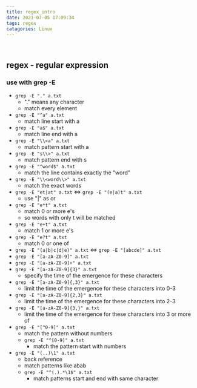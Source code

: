 ```yaml
---
title: regex_intro
date: 2021-07-05 17:09:34
tags: regex
catagories: Linux
---
```

</br>
<!--more -->

## regex - regular expression

### use with grep -E

* `grep -E "." a.txt`
  * "." means any character
  * match every element 
* `grep -E "^a" a.txt`
  * match line start with a
* `grep -E "a$" a.txt`
  * match line end with a
* `grep -E "\\<a" a.txt`
  * match pattern start with a
* `grep -E "s\\>" a.txt`
  * match pattern end with s
* `grep -E "^word$" a.txt`
  * match the line contains exactly the "word"
* `grep -E "\\<word\\>" a.txt`
  * match the exact words
* `grep -E "et|at" a.txt` <=> `grep -E "(e|a)t" a.txt`
  * use "|" as or
* `grep -E "e*t" a.txt`
  * match 0 or more e's 
  * so words with only t will be matched
* `grep -E "e+t" a.txt`
  * match 1 or more e's
* `grep -E "e?t" a.txt`
  * match 0 or one of
* `grep -E "(a|b|c|d|e)" a.txt` <=> `grep -E "[abcde]" a.txt`
* `grep -E "[a-zA-Z0-9]" a.txt` 
* `grep -E "[a-zA-Z0-9]+" a.txt` 
* `grep -E "[a-zA-Z0-9]{3}" a.txt`
  * specify the time of the emergence for these characters 
* `grep -E "[a-zA-Z0-9]{,3}" a.txt`
  * limit the time of the emergence for these characters into 0-3
* `grep -E "[a-zA-Z0-9]{2,3}" a.txt`
  * limit the time of the emergence for these characters into 2-3
* `grep -E "[a-zA-Z0-9]{3,}" a.txt`
  * limit the time of the emergence for these characters into 3 or more of
* `grep -E "[^0-9]" a.txt`
  * match the pattern without numbers
  * `grep -E "^[0-9]" a.txt`
    * match the pattern start with numbers 
* `grep -E "(..)\1" a.txt`
  * back reference 
  * match patterns like abab
  * `grep -E "^(.).*\1$" a.txt`
    * match patterns start and end with same character